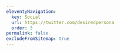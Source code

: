 ```yaml
---
eleventyNavigation:
  key: Social
  url: https://twitter.com/desiredpersona
  order: 3
permalink: false
excludeFromSitemap: true
---
```

